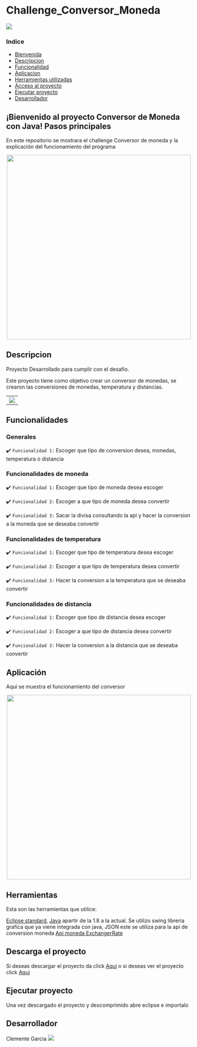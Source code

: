 # Challenge_Conversor_Moneda

<p aling="center">
    <img src="https://img.shields.io/badge/Status-Terminado-green"
</p>

### Indice

- [Bienvenida](#bienvenido-al-proyecto-conversor-de-moneda-con-java-pasos-principales)
- [Descripcion](#descripcion)
- [Funcionalidad](#funcionalidades)
- [Aplicacion](#aplicación)
- [Herramientas utilizadas](#herramientas)
- [Acceso al proyecto](#descarga-el-proyecto)
- [Ejecutar proyecto](#ejecutar-proyecto)
- [Desarrollador](#Desarrollador)

## ¡Bienvenido al proyecto Conversor de Moneda con Java! Pasos principales

En este repositorio se mostrara el challenge Conversor de moneda y la explicación del funcionamiento del programa

<p align="center" >
     <img width="500" heigth="300" src="https://user-images.githubusercontent.com/75176552/223257273-e7ffc18e-d183-4b99-ba55-3344ee644cb9.png">
</p>

## Descripcion

<p align="justify">
Proyecto Desarrollado para cumplir con el desafio.

Este proyecto tiene como objetivo crear un conversor de monedas, se crearon las conversiones de monedas, temperatura y distancias.

<table>
  <tr>
    <td valign="top"><img src="https://user-images.githubusercontent.com/75176552/223269907-240b180e-f266-47b0-aeab-6d416caa80ad.png"/></td>
  </tr>
</table>
</p>

## Funcionalidades

### Generales

:heavy_check_mark: `Funcionalidad 1:` Escoger que tipo de conversion desea, monedas, temperatura o distancia

### Funcionalidades de moneda

:heavy_check_mark: `Funcionalidad 1:` Escoger que tipo de moneda desea escoger

:heavy_check_mark: `Funcionalidad 2:` Escoger a que tipo de moneda desea convertir

:heavy_check_mark: `Funcionalidad 3:` Sacar la divisa consultando la api y hacer la conversion a la moneda que se deseaba convertir

### Funcionalidades de temperatura

:heavy_check_mark: `Funcionalidad 1:` Escoger que tipo de temperatura desea escoger

:heavy_check_mark: `Funcionalidad 2:` Escoger a que tipo de temperatura desea convertir

:heavy_check_mark: `Funcionalidad 3:` Hacer la conversion a la temperatura que se deseaba convertir

### Funcionalidades de distancia

:heavy_check_mark: `Funcionalidad 1:` Escoger que tipo de distancia desea escoger

:heavy_check_mark: `Funcionalidad 2:` Escoger a que tipo de distancia desea convertir

:heavy_check_mark: `Funcionalidad 3:` Hacer la conversion a la distancia que se deseaba convertir

## Aplicación

Aqui se muestra el funcionamiento del conversor

<p align="center" >
     <img width="500" heigth="300" src="https://user-images.githubusercontent.com/75176552/223547902-4d756420-b8f2-4219-a33c-5bef6845c788.gif">
</p>

## Herramientas
Esta son las herramientas que utilice:

[Eclipse standard](https://www.eclipse.org/downloads/), [Java](https://www.java.com/en/download/) apartir de la 1.8 a la actual. Se utilizo swing libreria grafica que ya viene integrada con java, JSON este se utiliza para la api de conversion moneda [Api moneda ExchangerRate](https://www.exchangerate-api.com/)

## Descarga el proyecto
Si deseas descargar el proyecto da click [Aqui](https://github.com/ClementeGarcia15/Challenge_Conversor_Moneda/archive/refs/heads/main.zip) o si deseas ver el proyecto click [Aqui](https://github.com/ClementeGarcia15/Challenge_Conversor_Moneda)

## Ejecutar proyecto

Una vez descargado el proyecto y descomprimido abre eclipse e importalo 

## Desarrollador
Clemente Garcia <a href="https://www.linkedin.com/in/clemente-garc%C3%ADa/?originalSubdomain=mx" target="_blank"><img src="https://img.shields.io/badge/-LinkedIn-%230077B5?style=for-the-badge&logo=linkedin&logoColor=white" target="_blank"></a>

